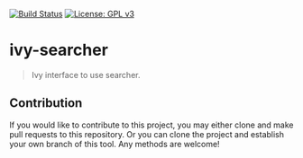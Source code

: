 [![Build Status](https://travis-ci.com/jcs-elpa/ivy-searcher.svg?branch=master)](https://travis-ci.com/jcs-elpa/ivy-searcher)
[![License: GPL v3](https://img.shields.io/badge/License-GPL%20v3-blue.svg)](https://www.gnu.org/licenses/gpl-3.0)

# ivy-searcher
> Ivy interface to use searcher.

## Contribution

If you would like to contribute to this project, you may either
clone and make pull requests to this repository. Or you can
clone the project and establish your own branch of this tool.
Any methods are welcome!
